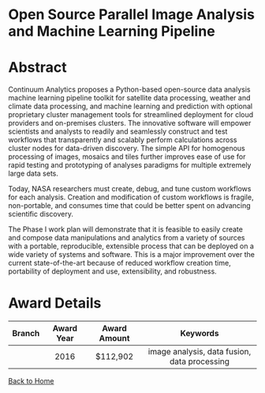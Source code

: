 
Open Source Parallel Image Analysis and Machine Learning Pipeline
=================================================================

# Abstract


Continuum Analytics proposes a Python-based open-source data analysis machine learning pipeline toolkit for satellite data processing, weather and climate data processing, and machine learning and prediction with optional proprietary cluster management tools for streamlined deployment for cloud providers and on-premises clusters. The innovative software will empower scientists and analysts to readily and seamlessly construct and test workflows that transparently and scalably perform calculations across cluster nodes for data-driven discovery. The simple API for homogenous processing of images, mosaics and tiles further improves ease of use for rapid testing and prototyping of analyses paradigms for multiple extremely large data sets.   
 
Today, NASA researchers must create, debug, and tune custom workflows for each analysis. Creation and modification of custom workflows is fragile, non-portable, and consumes time that could be better spent on advancing scientific discovery.
 
The Phase I work plan will demonstrate that it is feasible to easily create and compose data manipulations and analytics from a variety of sources with a portable, reproducible, extensible process that can be deployed on a wide variety of systems and software. This is a major improvement over the current state-of-the-art because of reduced workflow creation time, portability of deployment and use, extensibility, and robustness.  

# Award Details

|Branch|Award Year|Award Amount|Keywords|
| :---: | :---: | :---: | :---: |
||2016|$112,902|image analysis, data fusion, data processing|
  
  


[Back to Home](https://github.com/chrischow/dod_sbir_awards#235)